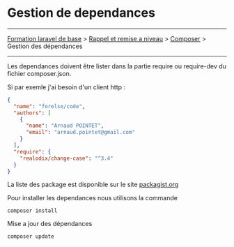 # Gestion de dependances

---

[Formation laravel de base](../../README.md) > [Rappel et remise a niveau](../README.md) > [Composer](README.md) > Gestion des dépendances

---

Les dependances doivent être lister dans la partie require ou
require-dev du fichier composer.json.

Si par exemle j'ai besoin d'un client http :
```json
{
  "name": "forelse/code",
  "authors": [
    {
      "name": "Arnaud POINTET",
      "email": "arnaud.pointet@gmail.com"
    }
  ],
  "require": {
    "realodix/change-case": "^3.4"
  }
}

```

La liste des package est disponible sur le site [packagist.org](https://packagist.org/)

Pour installer les dependances nous utilisons la commande 

```shell
composer install
```

Mise a jour des dépendances

```shell
composer update
```